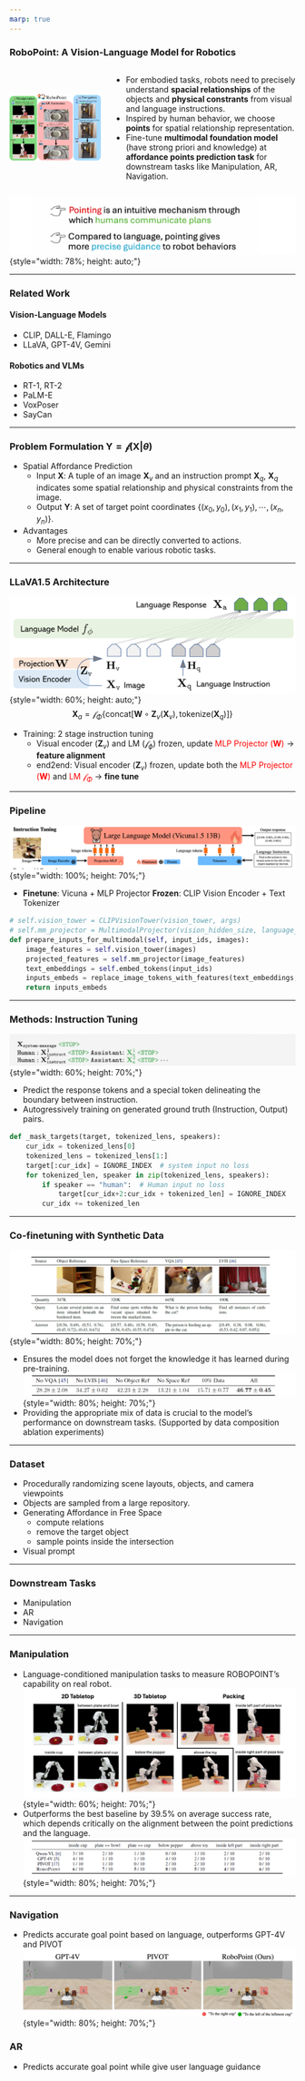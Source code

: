```yaml
---
marp: true
---
```


### RoboPoint: A Vision-Language Model for Robotics
<div style="display: flex; align-items: center; justify-content: space-between;">
  <div style="flex: 1; padding-right: 10px;">
    <img src="assets/image.png" style="width: 100%; height: 120%;" />
  </div>
  <div style="flex: 2; padding-left: 10px;">
    <ul>
      <li>For embodied tasks, robots need to precisely understand <strong>spacial relationships</strong> of the objects and <strong>physical constrants</strong> from visual and language instructions.
      <li>Inspired by human behavior, we choose <strong>points</strong> for spatial relationship representation.</li>
      <li>Fine-tune <strong>multimodal foundation model</strong> (have strong priori and knowledge) at <strong>affordance points prediction task</strong> for downstream tasks like Manipulation, AR, Navigation.
    </ul>
  </div>
</div>

![](assets/inspiration.png){style="width: 78%; height: auto;"}

---
### Related Work
#### Vision-Language Models
- CLIP, DALL-E, Flamingo
- LLaVA, GPT-4V, Gemini
#### Robotics and VLMs
- RT-1, RT-2
- PaLM-E
- VoxPoser
- SayCan
  
---
### Problem Formulation  $\mathbf{Y} = \mathcal{f}(\mathbf{X} | \theta)$
- Spatial Affordance Prediction 
  - Input $\mathbf{X}$: A tuple of an image $\mathbf{X}_v$ and an instruction prompt $\mathbf{X}_q$, $\mathbf{X}_q$  indicates some spatial relationship and physical constraints from the image.
  - Output $\mathbf{Y}$: A set of target point coordinates $\{(x_0, y_0), (x_1, y_1), \cdots, (x_n, y_n)\}$.
- Advantages
  - More precise and can be directly converted to actions.
  - General enough to enable various robotic tasks. 
---
### LLaVA1.5 Architecture
![](assets/llava.png){style="width: 60%; height: auto;"}
$$
\mathbf{X}_a = \mathcal{f}_{\Phi}\{\text{concat}[\mathbf{W}\circ\mathbf{Z}_v(\mathbf{X}_v), \text{tokenize}(\mathbf{X}_q)]\}
$$
- Training: 2 stage instruction tuning
  - Visual encoder ($\mathbf{Z}_v$) and LM ($\mathcal{f}_{\phi}$) frozen, update <span style="color:red">MLP Projector ($\mathbf{W}$)</span> $\to$ **feature alignment**
  - end2end: Visual encoder ($\mathbf{Z}_v$) frozen, update both the <span style="color:red">MLP Projector ($\mathbf{W}$)</span> and  <span style="color:red">LM $\mathcal{f}_{\Phi}$</span> $\to$ **fine tune**

---
### Pipeline
![RoboPoint Architecture](assets/architect.png){style="width: 100%; height: 70%;"}
- **Finetune**: Vicuna + MLP Projector  **Frozen**: CLIP Vision Encoder + Text Tokenizer
```python
# self.vision_tower = CLIPVisionTower(vision_tower, args)
# self.mm_projector = MultimodalProjector(vision_hidden_size, language_hidden_size)
def prepare_inputs_for_multimodal(self, input_ids, images):
    image_features = self.vision_tower(images)
    projected_features = self.mm_projector(image_features)
    text_embeddings = self.embed_tokens(input_ids)
    inputs_embeds = replace_image_tokens_with_features(text_embeddings, projected_features, input_ids)
    return inputs_embeds
```
---
### Methods: Instruction Tuning
![](assets/prompt.png){style="width: 60%; height: 70%;"}
- Predict the response tokens and a special token delineating the boundary between instruction.
- Autogressively training on generated ground truth (Instruction, Output) pairs.
```python
def _mask_targets(target, tokenized_lens, speakers):
    cur_idx = tokenized_lens[0]
    tokenized_lens = tokenized_lens[1:]
    target[:cur_idx] = IGNORE_INDEX  # system input no loss
    for tokenized_len, speaker in zip(tokenized_lens, speakers):
        if speaker == "human":  # Human input no loss
            target[cur_idx+2:cur_idx + tokenized_len] = IGNORE_INDEX
        cur_idx += tokenized_len
```
---
### Co-finetuning with Synthetic Data
![](assets/DATASETS.png){style="width: 80%; height: 70%;"}
  - Ensures the model does not forget the knowledge it has learned during pre-training. 
![](assets/Ablation.png){style="width: 80%; height: 70%;"}
- Providing the appropriate mix of data is crucial to the model’s performance on downstream tasks. (Supported by data composition ablation experiments)
---
### Dataset
- Procedurally randomizing scene layouts, objects, and
camera viewpoints
- Objects are sampled from a large repository.
- Generating Affordance in Free Space
  - compute relations
  - remove the target object
  - sample points inside the intersection
- Visual prompt
---
### Downstream Tasks
- Manipulation
- AR
- Navigation

---

### Manipulation
- Language-conditioned manipulation tasks to measure ROBOPOINT’s capability on real robot.
![](assets/manipulation.png){style="width: 60%; height: 70%;"}
- Outperforms the best baseline by 39.5% on average success rate, which depends critically on the alignment between the point predictions and the language.
![](assets/robot.png){style="width: 80%; height: 70%;"}

---

### Navigation
- Predicts accurate goal point based on language, outperforms GPT-4V and PIVOT
![](assets/navigation.png){style="width: 80%; height: 70%;"}

### AR
- Predicts accurate goal point while give user language guidance
